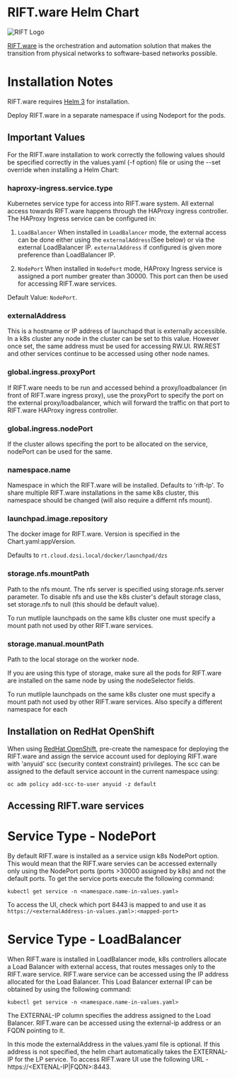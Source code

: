 # RIFT.ware Helm Chart

![RIFT Logo](https://riftio.com/wp-content/uploads/2018/10/RIFT-Color-medium-e1538404700614.png)


[RIFT.ware](https://riftio.com) is the orchestration and automation solution that makes the transition from physical networks to software-based networks possible.

# Installation Notes

RIFT.ware requires [Helm 3](https://helm.sh/) for installation.

Deploy RIFT.ware in a separate namespace if using Nodeport for the pods.

## Important Values

For the RIFT.ware installation to work correctly the following values should be specified correctly in the values.yaml (-f option) file or using the --set override when installing a Helm Chart:

### haproxy-ingress.service.type

Kubernetes service type for access into RIFT.ware system.
All external access towards RIFT.ware happens through the HAProxy ingress controller. The HAProxy Ingress service can be configured in:

1. `LoadBalancer`
When installed in `LoadBalancer` mode, the external access can be done either using the `externalAddress`(See below) or via the external LoadBalancer IP. `externalAddress` if configured is given more preference than LoadBalancer IP.

2. `NodePort`
When installed in `NodePort` mode, HAProxy Ingress service is assigned a port number greater than 30000. This port can then be used for accessing RIFT.ware services.

Default Value: `NodePort`.

### externalAddress

This is a hostname or IP address of launchapd that is externally accessible. In a k8s cluster any node in the cluster can be set to this value. However once set, the same address must be used for accessing RW.UI. RW.REST and other services continue to be accessed using other node names.

### global.ingress.proxyPort

If RIFT.ware needs to be run and accessed behind a proxy/loadbalancer (in front of RIFT.ware ingress proxy), use the proxyPort to specify the port on the external proxy/loadbalancer, which will forward the traffic on that port to RIFT.ware HAProxy ingress controller.

### global.ingress.nodePort

If the cluster allows specifing the port to be allocated on the service, nodePort can be used for the same.

### namespace.name

Namespace in which the RIFT.ware will be installed. Defaults to 'rift-lp'. To share multiple RIFT.ware installations in the same k8s cluster, this namespace should be changed (will also require a differnt nfs mount).

### launchpad.image.repository

The docker image for RIFT.ware. Version is specified in the Chart.yaml:appVersion.

Defaults to `rt.cloud.dzsi.local/docker/launchpad/dzs`

### storage.nfs.mountPath

Path to the nfs mount. The nfs server is specified using storage.nfs.server parameter. To disable nfs and use the k8s cluster's default storage class, set storage.nfs to null (this should be default value).

To run mutliple launchpads on the same k8s cluster one must specify a mount path not used by other RIFT.ware services.

### storage.manual.mountPath

Path to the local storage on the worker node.

If you are using this type of storage, make sure all the pods for RIFT.ware are installed on the same node by using the nodeSelector fields.

To run mutliple launchpads on the same k8s cluster one must specify a mount path not used by other RIFT.ware services. Also specify a different namespace for each

## Installation on RedHat OpenShift

When using [RedHat OpenShift](https://www.openshift.com), pre-create the namespace for deploying the RIFT.ware and assign the service account used for deploying RIFT.ware with 'anyuid' scc (security context constraint) privileges. The scc can be assigned to the default service account in the current namespace using:

`oc adm policy add-scc-to-user anyuid -z default`

## Accessing RIFT.ware services

# Service Type - NodePort

By default RIFT.ware is installed as a service usign k8s NodePort option. This would mean that the RIFT.ware servies can be accessed externally only using the NodePort ports (ports >30000 assigned by k8s) and not the default ports. To get the service ports execute the following command:

`kubectl get service -n <namespace.name-in-values.yaml>`

To access the UI, check which port 8443 is mapped to and use it as `https://<externalAddress-in-values.yaml>:<mapped-port>`

# Service Type - LoadBalancer

When RIFT.ware is installed in LoadBalancer mode, k8s controllers allocate a Load Balancer with external access, that routes messages only to the RIFT.ware service. RIFT.ware service can be accessed using the IP address allocated for the Load Balancer. This Load Balancer external IP can be obtained by using the following command:

`kubectl get service -n <namespace.name-in-values.yaml>`

The EXTERNAL-IP column specifies the address assigned to the Load Balancer. RIFT.ware can be accessed using the external-ip address or an FQDN pointing to it.

In this mode the externalAddress in the values.yaml file is optional. If this address is not specified, the helm chart automatically takes the EXTERNAL-IP for the LP service. To access RIFT.ware UI use the following URL - https://<EXTENAL-IP|FQDN>:8443.
